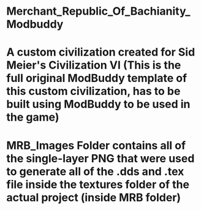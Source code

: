 # Merchant_Republic_Of_Bachianity_Modbuddy
# A custom civilization created for Sid Meier's Civilization VI (This is the full original ModBuddy template of this custom civilization, has to be built using ModBuddy to be used in the game)

# MRB_Images Folder contains all of the single-layer PNG that were used to generate all of the .dds and .tex file inside the textures folder of the actual project (inside MRB folder)
